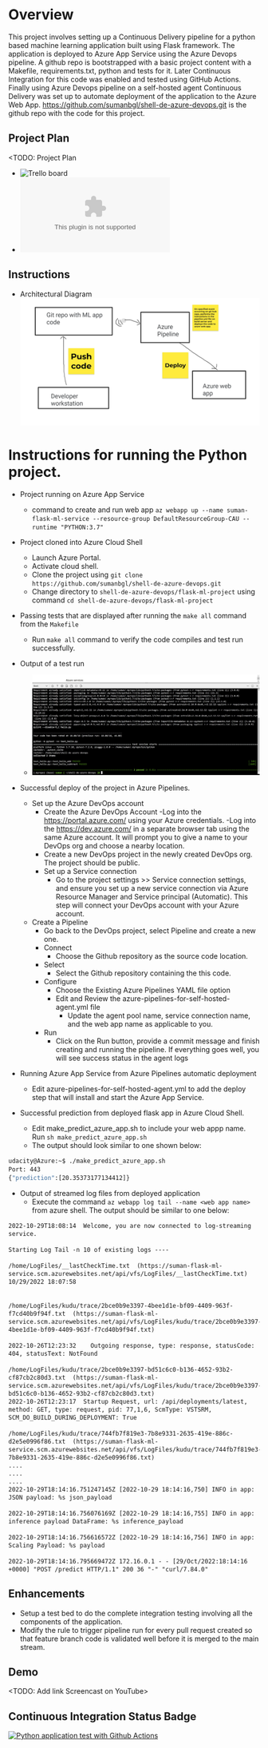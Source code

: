 # Overview

This project involves setting up a Continuous Delivery pipeline for a python based machine learning application built
using Flask framework. The application is deployed to Azure App Service using the Azure Devops pipeline.
A github repo is bootstrapped with a basic project content with a Makefile, requirements.txt, python and tests for it.
Later Continuous Integration for this code was enabled and tested using GitHub Actions. Finally using Azure Devops pipeline
on a self-hosted agent Continuous Delivery was set up to automate deployment of the application to the Azure Web App.
https://github.com/sumanbgl/shell-de-azure-devops.git is the github repo with the code for this project.

## Project Plan
<TODO: Project Plan

* ![Trello board](https://trello.com/b/cgVCU8Uq/azure-devops-for-shell)
* ![Project plan](https://github.com/sumanbgl/shell-de-azure-devops/blob/master/Project%20Plan.xlsx)

## Instructions

* Architectural Diagram 
![architecture diagram](https://github.com/sumanbgl/shell-de-azure-devops/blob/master/screenshots/06_arch_diagram.JPG)

# Instructions for running the Python project.  

* Project running on Azure App Service
  * command to create and run web app
     `az webapp up --name suman-flask-ml-service --resource-group DefaultResourceGroup-CAU --runtime "PYTHON:3.7"`

* Project cloned into Azure Cloud Shell
  * Launch Azure Portal.
  * Activate cloud shell.
  * Clone the project using `git clone https://github.com/sumanbgl/shell-de-azure-devops.git`
  * Change directory to `shell-de-azure-devops/flask-ml-project` using command `cd shell-de-azure-devops/flask-ml-project`

* Passing tests that are displayed after running the `make all` command from the `Makefile`
  * Run `make all` command to verify the code compiles and test run successfully.

* Output of a test run
  * ![test run output](https://github.com/sumanbgl/shell-de-azure-devops/blob/master/screenshots/02_make_all_output.JPG)

* Successful deploy of the project in Azure Pipelines. 
  * Set up the Azure DevOps account
    * Create the Azure DevOps Account
      -Log into the https://portal.azure.com/ using your Azure credentials.
      -Log into the https://dev.azure.com/ in a separate browser tab using the same Azure account. It will prompt you to give a name to your DevOps org and choose a nearby location.
    * Create a new DevOps project in the newly created DevOps org. The project should be public.
    * Set up a Service connection
      - Go to the project settings >> Service connection settings, and ensure you set up a new service connection via Azure Resource Manager and Service principal (Automatic). This step will connect your DevOps account with your Azure account.
  * Create a Pipeline
    * Go back to the DevOps project, select Pipeline and create a new one.
    * Connect
      * Choose the Github repository as the source code location.
    * Select
      * Select the Github repository containing the this code.
    * Configure
      * Choose the Existing Azure Pipelines YAML file option
      * Edit and Review the azure-pipelines-for-self-hosted-agent.yml file
        * Update the agent pool name, service connection name, and the web app name as applicable to you.
    * Run
      * Click on the Run button, provide a commit message and finish creating and running the pipeline. If everything goes well, you will see success status in the agent logs

* Running Azure App Service from Azure Pipelines automatic deployment
  * Edit azure-pipelines-for-self-hosted-agent.yml to add the deploy step that will install and start the Azure App Service.

* Successful prediction from deployed flask app in Azure Cloud Shell. 
  * Edit make_predict_azure_app.sh to include your web appp name. Run `sh make_predict_azure_app.sh`
  * The output should look similar to one shown below:

```bash
udacity@Azure:~$ ./make_predict_azure_app.sh
Port: 443
{"prediction":[20.35373177134412]}
```

* Output of streamed log files from deployed application
  * Execute the command `az webapp log tail --name <web app name>` from azure shell. The output should be similar to one below:
```
2022-10-29T18:08:14  Welcome, you are now connected to log-streaming service.

Starting Log Tail -n 10 of existing logs ----

/home/LogFiles/__lastCheckTime.txt  (https://suman-flask-ml-service.scm.azurewebsites.net/api/vfs/LogFiles/__lastCheckTime.txt)
10/29/2022 18:07:58


/home/LogFiles/kudu/trace/2bce0b9e3397-4bee1d1e-bf09-4409-963f-f7cd40b9f94f.txt  (https://suman-flask-ml-service.scm.azurewebsites.net/api/vfs/LogFiles/kudu/trace/2bce0b9e3397-4bee1d1e-bf09-4409-963f-f7cd40b9f94f.txt)

2022-10-26T12:23:32    Outgoing response, type: response, statusCode: 404, statusText: NotFound

/home/LogFiles/kudu/trace/2bce0b9e3397-bd51c6c0-b136-4652-93b2-cf87cb2c80d3.txt  (https://suman-flask-ml-service.scm.azurewebsites.net/api/vfs/LogFiles/kudu/trace/2bce0b9e3397-bd51c6c0-b136-4652-93b2-cf87cb2c80d3.txt)
2022-10-26T12:23:17  Startup Request, url: /api/deployments/latest, method: GET, type: request, pid: 77,1,6, ScmType: VSTSRM, SCM_DO_BUILD_DURING_DEPLOYMENT: True

/home/LogFiles/kudu/trace/744fb7f819e3-7b8e9331-2635-419e-886c-d2e5e0996f86.txt  (https://suman-flask-ml-service.scm.azurewebsites.net/api/vfs/LogFiles/kudu/trace/744fb7f819e3-7b8e9331-2635-419e-886c-d2e5e0996f86.txt)
....
....
....
2022-10-29T18:14:16.751247145Z [2022-10-29 18:14:16,750] INFO in app: JSON payload: %s json_payload

2022-10-29T18:14:16.756076169Z [2022-10-29 18:14:16,755] INFO in app: inference payload DataFrame: %s inference_payload

2022-10-29T18:14:16.756616572Z [2022-10-29 18:14:16,756] INFO in app: Scaling Payload: %s payload

2022-10-29T18:14:16.795669472Z 172.16.0.1 - - [29/Oct/2022:18:14:16 +0000] "POST /predict HTTP/1.1" 200 36 "-" "curl/7.84.0"
```

> 

## Enhancements

  - Setup a test bed to do the complete integration testing involving all the components of the application.
  - Modify the rule to trigger pipeline run for every pull request created so that feature branch code is validated well
before it is merged to the main stream.

## Demo 

<TODO: Add link Screencast on YouTube>

## Continuous Integration Status Badge
[![Python application test with Github Actions](https://github.com/sumanbgl/shell-de-azure-devops/actions/workflows/pythonapp.yml/badge.svg?branch=master&event=push)](https://github.com/sumanbgl/shell-de-azure-devops/actions/workflows/pythonapp.yml)


